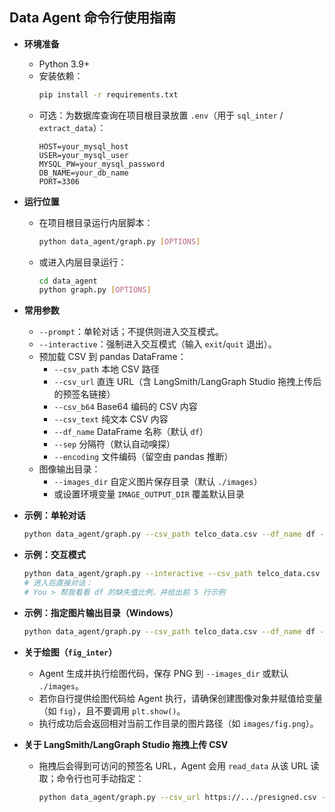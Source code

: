 ## Data Agent 命令行使用指南

- **环境准备**
  - Python 3.9+
  - 安装依赖：
    ```bash
    pip install -r requirements.txt
    ```
  - 可选：为数据库查询在项目根目录放置 `.env`（用于 `sql_inter` / `extract_data`）：
    ```env
    HOST=your_mysql_host
    USER=your_mysql_user
    MYSQL_PW=your_mysql_password
    DB_NAME=your_db_name
    PORT=3306
    ```

- **运行位置**
  - 在项目根目录运行内层脚本：
    ```bash
    python data_agent/graph.py [OPTIONS]
    ```
  - 或进入内层目录运行：
    ```bash
    cd data_agent
    python graph.py [OPTIONS]
    ```

- **常用参数**
  - `--prompt`：单轮对话；不提供则进入交互模式。
  - `--interactive`：强制进入交互模式（输入 `exit`/`quit` 退出）。
  - 预加载 CSV 到 pandas DataFrame：
    - `--csv_path` 本地 CSV 路径
    - `--csv_url` 直连 URL（含 LangSmith/LangGraph Studio 拖拽上传后的预签名链接）
    - `--csv_b64` Base64 编码的 CSV 内容
    - `--csv_text` 纯文本 CSV 内容
    - `--df_name` DataFrame 名称（默认 `df`）
    - `--sep` 分隔符（默认自动嗅探）
    - `--encoding` 文件编码（留空由 pandas 推断）
  - 图像输出目录：
    - `--images_dir` 自定义图片保存目录（默认 `./images`）
    - 或设置环境变量 `IMAGE_OUTPUT_DIR` 覆盖默认目录

- **示例：单轮对话**
  ```bash
  python data_agent/graph.py --csv_path telco_data.csv --df_name df --prompt "用 df 画 tenure 的直方图并保存图像"
  ```

- **示例：交互模式**
  ```bash
  python data_agent/graph.py --interactive --csv_path telco_data.csv --df_name df
  # 进入后直接对话：
  # You > 帮我看看 df 的缺失值比例，并给出前 5 行示例
  ```

- **示例：指定图片输出目录（Windows）**
  ```bash
  python data_agent/graph.py --csv_path telco_data.csv --df_name df --images_dir "E:\\AI Coding Explore\\data_agent\\outputs" --prompt "用 df 画 tenure 直方图并保存为 fig.png"
  ```

- **关于绘图（`fig_inter`）**
  - Agent 生成并执行绘图代码，保存 PNG 到 `--images_dir` 或默认 `./images`。
  - 若你自行提供绘图代码给 Agent 执行，请确保创建图像对象并赋值给变量（如 `fig`），且不要调用 `plt.show()`。
  - 执行成功后会返回相对当前工作目录的图片路径（如 `images/fig.png`）。

- **关于 LangSmith/LangGraph Studio 拖拽上传 CSV**
  - 拖拽后会得到可访问的预签名 URL，Agent 会用 `read_data` 从该 URL 读取；命令行也可手动指定：
    ```bash
    python data_agent/graph.py --csv_url https://.../presigned.csv --df_name df --prompt "描述 df 的列信息与基本统计"
    ```

